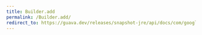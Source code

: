 ```yaml
---
title: Builder.add
permalink: /Builder.add/
redirect_to: https://guava.dev/releases/snapshot-jre/api/docs/com/google/common/collect/ImmutableSet.Builder.html#add-E-
---
```

